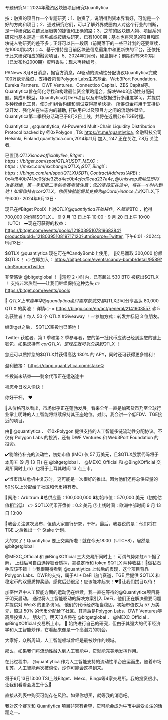 专题研究N：2024年融资区块链项目研究Quantlytica


按：融资的项目作一个专题研究：1、融资了，说明得到资本界看好，可能是一个好的方向和项目；2、通过研究它们，可以了解外界或圈内人对这个行业的判断，是一种研究区块链发展趋势的捷径和正确的路；3、之前的区块链人物、项目系列研究也基本是追一些热点或按版块研究，已有1000期；基本也将常见的项目和区块链人物研究的差不多；正好可以告一段落（前期落下的一些已计划的还要继续，在1000期以内）；4、基于推特是目前区块链信息最集中和更新快的平台，还依托于此来研究相应的融资项目。5、2024年2月份，硬盘损坏；前期约有3600期（已发布约2000期）资料丢失；现未再续编号。


PANews 8月8日消息，据官方消息，AI驱动的流动性分配协议Quantlytica完成100万欧元融资，支持者包含Polygon Labs生态基金、Web3Port Foundation、Eureka Partners、DWF Ventures、Connectico Capital、ZBS Capital等。
Quantlytica旨在简化寻找和构建最佳资金策略组合，解决Web3流动性分配问题。集成AI模型，Quantlytica对DeFi项目以及市场数据进行多维度学习，并提供多种模组化工具，使DeFi组合构建和测试变得简单快捷。
所筹资金将用于支持协议开发，强化AI在生态内的辅助, 打破用户以及项目方之间的流动性壁垒。 Quantlytica第二季积分活动已于8月2日上线，并将在近期公布TGE时程。

Quantlytica
,
@quantlytica,
AI-Powered Multi-Chain Liquidity Distribution Protocol backed by 
@0xPolygon
,
TG: https://t.me/quantlytica,
金融科技公司Helsinki, Finland,quantlytica.com,2014年11月 加入,
247 正在关注,
7.8万 关注者,


已置顶:$QTLX is now officially live,
Bitget: https://bitget.com/spot/QTLXUSDT,
MEXC: https://mexc.com/exchange/QTLX_USDT,
BingX: https://bingx.com/en/spot/QTLXUSDT/
,
Contract Address (ARB):  0x4d840b741bc05fde325d4ec0b4cfcd0cea237e4e,@Uniswap
流动性即将准备就绪。第一季和第二季的参赛者请注意：
您的空投正在途中，将在一小时内到达！
如果你持有 corQTLX，你很快就能将其兑换为
@Coral_Finance
上的$QTLX,下午6:00 · 2024年9月13日
·


现已在#Bitget PoolX 上对$QTLX 
@quantlytica
开放耕作。
⛏️锁定$BTC ，抢得 700,000 的份额$QTLX 。
⏰ 9 月 13 日上午 10:00 - 9 月 20 日上午 10:00（UTC）
➡️现在可获得的权益： https://bitget.com/events/poolx/1218039510781968384?productSubId=1218039510819717120?utmSource=Twitter,
下午6:01 · 2024年9月13日
·

$QTLX 
@quantlytica
现在可在#CandyBomb上使用。
🍬交易赢取 300,000 份额$QTLX ！
👉立即加入： https://bitget.com/events/candy-bomb/detail/9589?utmSource=Twitter

非常感谢
@bitgetglobal
 ！ 🚀短短 2 小时内，已有超过 530 BTC 被挖出$QTLX ！
支持非常热烈——让我们继续保持这种势头
👉https://bitget.com/events/poolx

🎁 $QTLX上市嘉年华
@quantlytica
💰只需存款或交易$QTLX即可分享高达 80,000 QTLX 的奖池！
详情👉 = https://bingx.com/en/act/general/2141603557
💰 5 名获胜者！每人 50 个 QTLX #Giveaway ！
✅参加方式：转发并标记 3 位朋友。

继Bitget之后， $QTLX空投也已落地！

Twitter 获胜者、第 1 季和第 2 季参与者，您的第一批代币应该已经到达您的链上钱包，如果您持有 $corQTLX，您现在就可以兑换到$QTLX ！

您还可以质押您的$QTLX并获得高达 180% 的 APY，同时还可获得更多福利！

盈利链接： https://dapp.quantlytica.com/stakeQ

空投尚未结束——剩余代币正在运送途中

祝您今日收入愉快！

你好干杯。 ❤️

📢从价格可以看出，市场似乎正在蓬勃发展。看来全年一直是加密货币乃至全球行业掌上明珠的人工智能将继续保持其王座地位。对此，我会讲一个低FDV、TGE接近的项目。

由💎 
@quantlytica
 、 
@0xPolygon
提供支持的人工智能多链流动性分配协议。不仅有 Polygon Labs 的投资，还有 DWF Ventures 和 Web3Port Foundation 的投资。

✔️剔除待补充的流动性，初始市值 (IMC) 仅 57 万美元，且$QTLX股票代码将于本周五 (9 月 13 日) 在
@bitgetglobal
 、 
@MEXC_Official
和
@BingXOfficial
交易所同时上市）也将于土耳其时间 13 点上市。

✔️当市场从危机中复苏时，这可能是一次很好的推出。因为他们还将总供应量的50%以上分配给了社区和代币持有者。

🧷网络：Arbitrum
🎗总供应量：100,000,000
💲初始市值：570,000 美元（初始估值相当低）
👉 $QTLX代币开盘价：0.2 美元
🕐上线时间：欧洲中部时间 9 月 13 日 13:00

📢我会关注这次发布，但请大家自行研究，干杯。最后，我要说的是：他们将在 TGE 之后推出一个 Stake 计划。

大的来了！Quantlytica 要上交易所啦！就在今天18:00（UTC+8），居然是 
@bitgetglobal
 
@MEXC_Official
 和 
@BingXOfficial
 三大交易所同时上！ 可谓气势如虹🔥
✨据了解， 上线后可自由选择锁仓质押，拿稳定币和 token $QTLX 两种收益！🤩做钻石手应该不错！
✨我很期待看到 
@quantlytica
 上线后的表现，这个项目背靠Polygon Labs、DWF的支持，属于AI + DeFi 热门赛道，TGE 后提供 $QTLX 和稳定币的双重质押奖励，感觉后劲很足！应该能冲起来！❤️‍🔥让我们拭目以待！

加密世界中人工智能方面的运动仍在继续，我一直在等待的@Quantlytice项目将于明天启动。
通过将人工智能驱动的解决方案引入 DeFi，他们正在解决重要问题并提供对 Web3 的更多访问。
他们的代币经济相当稳固，初始市值仅为 57 万美元，超过 50% 的代币分配给了社区。其背后是Polygon Labs、DWF Ventures等高层投资人。
朋友们，明天13点将在
@bitgetglobal
 、 
@MEXC_Official
 、 
@BingXOfficial
交易所上市。 👀
始终进行自己的研究，但由于其强大的代币经济学和人工智能炒作，它看起来像是一个高潜力的机会。

大家好，众所周知，人工智能领域曾经是最被炒作的领域。

那么，如果我们将流动性融入到人工智能中，它就能完美地发挥作用。

在此过程中， 
@quantlytica
作为人工智能支持的流动性平台应运而生。随着市场复苏，人工智能再次被谈论，炒作可能会这样到来。

将于9月13日13:00 TSI上线Bitget、Mexc、Bingx等4家交易所。我的投资很小。让我们看看会发生什么👀

直接从列表中购买可能存在风险。如果你想买，就等我的消息吧。

我对这个赛季和 Quantlytica 项目非常有希望，它可能会成为牛市中最受关注的话题之一。